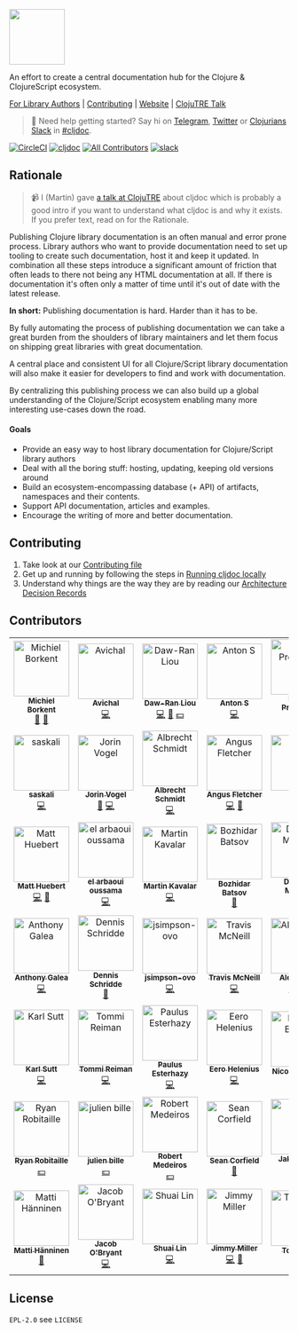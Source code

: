 <img src="resources/public/cljdoc-logo-beta-square.png" width=100 height=100>

An effort to create a central documentation hub for the Clojure & ClojureScript ecosystem.

[For Library Authors](doc/userguide/for-library-authors.adoc) | [Contributing](CONTRIBUTING.adoc) | [Website](https://cljdoc.org/) | [ClojuTRE Talk](https://www.youtube.com/watch?v=mWrvd6SE7Vg)

> :wave: Need help getting started? Say hi on [Telegram](https://telegram.me/martinklepsch), [Twitter](https://twitter.com/martinklepsch) or [Clojurians Slack](http://clojurians.net/) in [#cljdoc](https://clojurians.slack.com/messages/C8V0BQ0M6/).

[![CircleCI](https://circleci.com/gh/cljdoc/cljdoc.svg?style=svg)](https://circleci.com/gh/cljdoc/cljdoc) [![cljdoc](https://cljdoc.org/badge/cljdoc)](https://cljdoc.org/d/cljdoc) [![All Contributors](https://img.shields.io/badge/all_contributors-47-orange.svg?style=flat)](#contributors) [![slack](https://badgen.net/badge/-/slack?icon=slack&label)](https://clojurians.slack.com/messages/C8V0BQ0M6/)

## Rationale

> :video_camera: I (Martin) gave [a talk at ClojuTRE](https://www.youtube.com/watch?v=mWrvd6SE7Vg) about cljdoc which is probably a good intro if you want to understand what cljdoc is and why it exists. If you prefer text, read on for the Rationale.

Publishing Clojure library documentation is an often manual and error
prone process. Library authors who want to provide documentation need
to set up tooling to create such documentation, host it and keep it
updated. In combination all these steps introduce a significant amount
of friction that often leads to there not being any HTML documentation
at all. If there is documentation it's often only a matter of time until
it's out of date with the latest release.

**In short:** Publishing documentation is hard. Harder than it has to be.

By fully automating the process of publishing documentation we can take
a great burden from the shoulders of library maintainers and let them focus
on shipping great libraries with great documentation.

A central place and consistent UI for all Clojure/Script library
documentation will also make it easier for developers to find and work
with documentation.

By centralizing this publishing process we can also build up a global
understanding of the Clojure/Script ecosystem enabling many more
interesting use-cases down the road.

#### Goals

- Provide an easy way to host library documentation for Clojure/Script library authors
- Deal with all the boring stuff: hosting, updating, keeping old versions around
- Build an ecosystem-encompassing database (+ API) of artifacts, namespaces and their contents.
- Support API documentation, articles and examples.
- Encourage the writing of more and better documentation.

## Contributing

1. Take look at our [Contributing file](CONTRIBUTING.adoc)
1. Get up and running by following the steps in [Running cljdoc locally](doc/running-cljdoc-locally.md)
1. Understand why things are the way they are by reading our [Architecture Decision Records](CONTRIBUTING.adoc#architecture-decision-records)

## Contributors

<!-- ALL-CONTRIBUTORS-LIST:START - Do not remove or modify this section -->
<!-- prettier-ignore -->
<table><tr><td align="center"><a href="https://michielborkent.nl"><img src="https://avatars1.githubusercontent.com/u/284934?v=4" width="100px;" alt="Michiel Borkent"/><br /><sub><b>Michiel Borkent</b></sub></a><br /><a href="https://github.com/cljdoc/cljdoc/commits?author=borkdude" title="Documentation">📖</a> <a href="https://github.com/cljdoc/cljdoc/issues?q=author%3Aborkdude" title="Bug reports">🐛</a></td><td align="center"><a href="http://avichalp.me"><img src="https://avatars0.githubusercontent.com/u/5305984?v=4" width="100px;" alt="Avichal"/><br /><sub><b>Avichal</b></sub></a><br /><a href="https://github.com/cljdoc/cljdoc/commits?author=avichalp" title="Code">💻</a></td><td align="center"><a href="https://dawranliou.com"><img src="https://avatars1.githubusercontent.com/u/4307599?v=4" width="100px;" alt="Daw-Ran Liou"/><br /><sub><b>Daw-Ran Liou</b></sub></a><br /><a href="https://github.com/cljdoc/cljdoc/commits?author=dawran6" title="Code">💻</a> <a href="https://github.com/cljdoc/cljdoc/commits?author=dawran6" title="Documentation">📖</a> <a href="#financial-dawran6" title="Financial">💵</a></td><td align="center"><a href="https://github.com/residentsummer"><img src="https://avatars2.githubusercontent.com/u/813112?v=4" width="100px;" alt="Anton S"/><br /><sub><b>Anton S</b></sub></a><br /><a href="https://github.com/cljdoc/cljdoc/commits?author=residentsummer" title="Code">💻</a></td><td align="center"><a href="http://tonsky.me/"><img src="https://avatars3.githubusercontent.com/u/285292?v=4" width="100px;" alt="Nikita Prokopov"/><br /><sub><b>Nikita Prokopov</b></sub></a><br /><a href="https://github.com/cljdoc/cljdoc/commits?author=tonsky" title="Code">💻</a> <a href="https://github.com/cljdoc/cljdoc/commits?author=tonsky" title="Documentation">📖</a></td><td align="center"><a href="https://deps.co"><img src="https://avatars2.githubusercontent.com/u/811954?v=4" width="100px;" alt="Daniel Compton"/><br /><sub><b>Daniel Compton</b></sub></a><br /><a href="https://github.com/cljdoc/cljdoc/commits?author=danielcompton" title="Code">💻</a> <a href="#infra-danielcompton" title="Infrastructure (Hosting, Build-Tools, etc)">🚇</a></td><td align="center"><a href="https://github.com/samihda"><img src="https://avatars3.githubusercontent.com/u/14859913?v=4" width="100px;" alt="samihda"/><br /><sub><b>samihda</b></sub></a><br /><a href="https://github.com/cljdoc/cljdoc/commits?author=samihda" title="Code">💻</a></td></tr><tr><td align="center"><a href="https://github.com/saskali"><img src="https://avatars2.githubusercontent.com/u/10868131?v=4" width="100px;" alt="saskali"/><br /><sub><b>saskali</b></sub></a><br /><a href="https://github.com/cljdoc/cljdoc/commits?author=saskali" title="Code">💻</a></td><td align="center"><a href="https://jorin.me"><img src="https://avatars0.githubusercontent.com/u/738978?v=4" width="100px;" alt="Jorin Vogel"/><br /><sub><b>Jorin Vogel</b></sub></a><br /><a href="https://github.com/cljdoc/cljdoc/commits?author=jorinvo" title="Documentation">📖</a> <a href="https://github.com/cljdoc/cljdoc/commits?author=jorinvo" title="Code">💻</a></td><td align="center"><a href="https://github.com/IamDrowsy"><img src="https://avatars3.githubusercontent.com/u/2170563?v=4" width="100px;" alt="Albrecht Schmidt"/><br /><sub><b>Albrecht Schmidt</b></sub></a><br /><a href="https://github.com/cljdoc/cljdoc/commits?author=IamDrowsy" title="Code">💻</a></td><td align="center"><a href="http://blog.goose.haus"><img src="https://avatars3.githubusercontent.com/u/640347?v=4" width="100px;" alt="Angus Fletcher"/><br /><sub><b>Angus Fletcher</b></sub></a><br /><a href="https://github.com/cljdoc/cljdoc/commits?author=angusiguess" title="Code">💻</a> <a href="https://github.com/cljdoc/cljdoc/commits?author=angusiguess" title="Documentation">📖</a></td><td align="center"><a href="https://github.com/greg-kargin"><img src="https://avatars2.githubusercontent.com/u/9350729?v=4" width="100px;" alt="greg"/><br /><sub><b>greg</b></sub></a><br /><a href="https://github.com/cljdoc/cljdoc/commits?author=greg-kargin" title="Code">💻</a></td><td align="center"><a href="https://github.com/rakyi"><img src="https://avatars0.githubusercontent.com/u/6129025?v=4" width="100px;" alt="Martin Račák"/><br /><sub><b>Martin Račák</b></sub></a><br /><a href="#infra-rakyi" title="Infrastructure (Hosting, Build-Tools, etc)">🚇</a> <a href="https://github.com/cljdoc/cljdoc/commits?author=rakyi" title="Code">💻</a></td><td align="center"><a href="https://gitlab.com/nikperic"><img src="https://avatars3.githubusercontent.com/u/4504265?v=4" width="100px;" alt="Nikola Peric"/><br /><sub><b>Nikola Peric</b></sub></a><br /><a href="https://github.com/cljdoc/cljdoc/commits?author=nikolap" title="Code">💻</a></td></tr><tr><td align="center"><a href="http://matt.is"><img src="https://avatars1.githubusercontent.com/u/165223?v=4" width="100px;" alt="Matt Huebert"/><br /><sub><b>Matt Huebert</b></sub></a><br /><a href="https://github.com/cljdoc/cljdoc/commits?author=mhuebert" title="Code">💻</a> <a href="#design-mhuebert" title="Design">🎨</a></td><td align="center"><a href="https://github.com/elarouss"><img src="https://avatars1.githubusercontent.com/u/18287761?v=4" width="100px;" alt="el arbaoui oussama"/><br /><sub><b>el arbaoui oussama</b></sub></a><br /><a href="https://github.com/cljdoc/cljdoc/commits?author=elarouss" title="Code">💻</a></td><td align="center"><a href="https://github.com/mk"><img src="https://avatars2.githubusercontent.com/u/1187?v=4" width="100px;" alt="Martin Kavalar"/><br /><sub><b>Martin Kavalar</b></sub></a><br /><a href="https://github.com/cljdoc/cljdoc/commits?author=mk" title="Code">💻</a></td><td align="center"><a href="https://metaredux.com"><img src="https://avatars0.githubusercontent.com/u/103882?v=4" width="100px;" alt="Bozhidar Batsov"/><br /><sub><b>Bozhidar Batsov</b></sub></a><br /><a href="https://github.com/cljdoc/cljdoc/commits?author=bbatsov" title="Documentation">📖</a></td><td align="center"><a href="http://dominic.io/"><img src="https://avatars0.githubusercontent.com/u/6136282?v=4" width="100px;" alt="Dominic Monroe"/><br /><sub><b>Dominic Monroe</b></sub></a><br /><a href="https://github.com/cljdoc/cljdoc/commits?author=SevereOverfl0w" title="Documentation">📖</a> <a href="https://github.com/cljdoc/cljdoc/commits?author=SevereOverfl0w" title="Code">💻</a></td><td align="center"><a href="https://romanliutikov.com/"><img src="https://avatars0.githubusercontent.com/u/1355501?v=4" width="100px;" alt="Roman Liutikov"/><br /><sub><b>Roman Liutikov</b></sub></a><br /><a href="#design-roman01la" title="Design">🎨</a> <a href="https://github.com/cljdoc/cljdoc/commits?author=roman01la" title="Code">💻</a></td><td align="center"><a href="http://blog.fikesfarm.com"><img src="https://avatars1.githubusercontent.com/u/1723464?v=4" width="100px;" alt="Mike Fikes"/><br /><sub><b>Mike Fikes</b></sub></a><br /><a href="https://github.com/cljdoc/cljdoc/commits?author=mfikes" title="Documentation">📖</a></td></tr><tr><td align="center"><a href="http://www.anthony-galea.com"><img src="https://avatars2.githubusercontent.com/u/1301852?v=4" width="100px;" alt="Anthony Galea"/><br /><sub><b>Anthony Galea</b></sub></a><br /><a href="https://github.com/cljdoc/cljdoc/commits?author=anthonygalea" title="Code">💻</a></td><td align="center"><a href="https://github.com/urzds"><img src="https://avatars2.githubusercontent.com/u/15085501?v=4" width="100px;" alt="Dennis Schridde"/><br /><sub><b>Dennis Schridde</b></sub></a><br /><a href="https://github.com/cljdoc/cljdoc/commits?author=urzds" title="Documentation">📖</a></td><td align="center"><a href="https://github.com/jsimpson-ovo"><img src="https://avatars1.githubusercontent.com/u/43546360?v=4" width="100px;" alt="jsimpson-ovo"/><br /><sub><b>jsimpson-ovo</b></sub></a><br /><a href="https://github.com/cljdoc/cljdoc/commits?author=jsimpson-ovo" title="Code">💻</a></td><td align="center"><a href="https://tavistock.github.io/"><img src="https://avatars1.githubusercontent.com/u/4926258?v=4" width="100px;" alt="Travis McNeill"/><br /><sub><b>Travis McNeill</b></sub></a><br /><a href="https://github.com/cljdoc/cljdoc/commits?author=Tavistock" title="Code">💻</a></td><td align="center"><a href="http://www.conarrative.com/"><img src="https://avatars3.githubusercontent.com/u/9045165?v=4" width="100px;" alt="Alex Dixon"/><br /><sub><b>Alex Dixon</b></sub></a><br /><a href="https://github.com/cljdoc/cljdoc/commits?author=alex-dixon" title="Code">💻</a> <a href="https://github.com/cljdoc/cljdoc/commits?author=alex-dixon" title="Tests">⚠️</a></td><td align="center"><a href="http://timothypratley.blogspot.com/"><img src="https://avatars1.githubusercontent.com/u/49298?v=4" width="100px;" alt="Timothy Pratley"/><br /><sub><b>Timothy Pratley</b></sub></a><br /><a href="https://github.com/cljdoc/cljdoc/commits?author=timothypratley" title="Code">💻</a></td><td align="center"><a href="https://github.com/kkinnear"><img src="https://avatars2.githubusercontent.com/u/1503220?v=4" width="100px;" alt="Kim Kinnear"/><br /><sub><b>Kim Kinnear</b></sub></a><br /><a href="https://github.com/cljdoc/cljdoc/commits?author=kkinnear" title="Code">💻</a></td></tr><tr><td align="center"><a href="https://github.com/karls"><img src="https://avatars0.githubusercontent.com/u/251402?v=4" width="100px;" alt="Karl Sutt"/><br /><sub><b>Karl Sutt</b></sub></a><br /><a href="https://github.com/cljdoc/cljdoc/commits?author=karls" title="Code">💻</a></td><td align="center"><a href="https://twitter.com/ikitommi"><img src="https://avatars1.githubusercontent.com/u/567532?v=4" width="100px;" alt="Tommi Reiman"/><br /><sub><b>Tommi Reiman</b></sub></a><br /><a href="https://github.com/cljdoc/cljdoc/commits?author=ikitommi" title="Code">💻</a></td><td align="center"><a href="https://presumably.de"><img src="https://avatars1.githubusercontent.com/u/106328?v=4" width="100px;" alt="Paulus Esterhazy"/><br /><sub><b>Paulus Esterhazy</b></sub></a><br /><a href="https://github.com/cljdoc/cljdoc/commits?author=pesterhazy" title="Code">💻</a></td><td align="center"><a href="https://eerohele.github.io"><img src="https://avatars0.githubusercontent.com/u/31859?v=4" width="100px;" alt="Eero Helenius"/><br /><sub><b>Eero Helenius</b></sub></a><br /><a href="https://github.com/cljdoc/cljdoc/commits?author=eerohele" title="Code">💻</a></td><td align="center"><a href="http://twitter.com/nicoberger"><img src="https://avatars1.githubusercontent.com/u/81371?v=4" width="100px;" alt="Nicolas Berger"/><br /><sub><b>Nicolas Berger</b></sub></a><br /><a href="#financial-nberger" title="Financial">💵</a></td><td align="center"><a href="https://www.andrewoberstar.com"><img src="https://avatars0.githubusercontent.com/u/486355?v=4" width="100px;" alt="Andrew Oberstar"/><br /><sub><b>Andrew Oberstar</b></sub></a><br /><a href="#financial-ajoberstar" title="Financial">💵</a></td><td align="center"><a href="https://github.com/polymeris"><img src="https://avatars0.githubusercontent.com/u/531849?v=4" width="100px;" alt="Camilo Polymeris"/><br /><sub><b>Camilo Polymeris</b></sub></a><br /><a href="#financial-polymeris" title="Financial">💵</a></td></tr><tr><td align="center"><a href="http://ryrobes.com"><img src="https://avatars0.githubusercontent.com/u/757387?v=4" width="100px;" alt="Ryan Robitaille"/><br /><sub><b>Ryan Robitaille</b></sub></a><br /><a href="#financial-ryrobes" title="Financial">💵</a></td><td align="center"><a href="https://cloud-butler.io/"><img src="https://avatars2.githubusercontent.com/u/284866?v=4" width="100px;" alt="julien bille"/><br /><sub><b>julien bille</b></sub></a><br /><a href="#financial-julienba" title="Financial">💵</a></td><td align="center"><a href="https://github.com/crimeminister"><img src="https://avatars3.githubusercontent.com/u/29072?v=4" width="100px;" alt="Robert Medeiros"/><br /><sub><b>Robert Medeiros</b></sub></a><br /><a href="#financial-crimeminister" title="Financial">💵</a></td><td align="center"><a href="http://corfield.org/"><img src="https://avatars2.githubusercontent.com/u/43875?v=4" width="100px;" alt="Sean Corfield"/><br /><sub><b>Sean Corfield</b></sub></a><br /><a href="#question-seancorfield" title="Answering Questions">💬</a></td><td align="center"><a href="https://blog.jakubholy.net/"><img src="https://avatars1.githubusercontent.com/u/624958?v=4" width="100px;" alt="Jakub Holy"/><br /><sub><b>Jakub Holy</b></sub></a><br /><a href="https://github.com/cljdoc/cljdoc/commits?author=holyjak" title="Code">💻</a> <a href="https://github.com/cljdoc/cljdoc/commits?author=holyjak" title="Documentation">📖</a></td><td align="center"><a href="https://github.com/lread"><img src="https://avatars1.githubusercontent.com/u/967328?v=4" width="100px;" alt="Lee Read"/><br /><sub><b>Lee Read</b></sub></a><br /><a href="https://github.com/cljdoc/cljdoc/commits?author=lread" title="Documentation">📖</a> <a href="https://github.com/cljdoc/cljdoc/commits?author=lread" title="Code">💻</a> <a href="#review-lread" title="Reviewed Pull Requests">👀</a> <a href="#question-lread" title="Answering Questions">💬</a> <a href="#design-lread" title="Design">🎨</a></td><td align="center"><a href="http://nicolas-ha.com"><img src="https://avatars3.githubusercontent.com/u/1968291?v=4" width="100px;" alt="Nicolas Ha"/><br /><sub><b>Nicolas Ha</b></sub></a><br /><a href="https://github.com/cljdoc/cljdoc/commits?author=nha" title="Code">💻</a></td></tr><tr><td align="center"><a href="https://mjhanninen.com"><img src="https://avatars0.githubusercontent.com/u/82970?v=4" width="100px;" alt="Matti Hänninen"/><br /><sub><b>Matti Hänninen</b></sub></a><br /><a href="https://github.com/cljdoc/cljdoc/commits?author=mjhanninen" title="Documentation">📖</a></td><td align="center"><a href="http://jacobobryant.com/"><img src="https://avatars3.githubusercontent.com/u/3696602?v=4" width="100px;" alt="Jacob O'Bryant"/><br /><sub><b>Jacob O'Bryant</b></sub></a><br /><a href="https://github.com/cljdoc/cljdoc/commits?author=jacobobryant" title="Code">💻</a></td><td align="center"><a href="http://linshuai2012.tumblr.com/"><img src="https://avatars0.githubusercontent.com/u/717363?v=4" width="100px;" alt="Shuai Lin"/><br /><sub><b>Shuai Lin</b></sub></a><br /><a href="https://github.com/cljdoc/cljdoc/commits?author=lins05" title="Code">💻</a></td><td align="center"><a href="https://github.com/jimmyhmiller"><img src="https://avatars1.githubusercontent.com/u/6071338?v=4" width="100px;" alt="Jimmy Miller"/><br /><sub><b>Jimmy Miller</b></sub></a><br /><a href="https://github.com/cljdoc/cljdoc/commits?author=jimmyhmiller" title="Code">💻</a> <a href="#maintenance-jimmyhmiller" title="Maintenance">🚧</a></td><td align="center"><a href="http://www.fulcrologic.com"><img src="https://avatars0.githubusercontent.com/u/1177083?v=4" width="100px;" alt="Tony Kay"/><br /><sub><b>Tony Kay</b></sub></a><br /><a href="https://github.com/cljdoc/cljdoc/issues?q=author%3Aawkay" title="Bug reports">🐛</a></td></tr></table>

<!-- ALL-CONTRIBUTORS-LIST:END -->

## License

`EPL-2.0` see `LICENSE`
